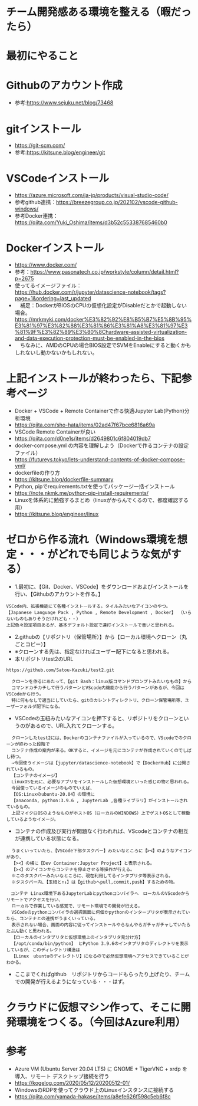 # チーム開発感ある環境を整える（暇だったら）
# 最初にやること
# Githubのアカウント作成 
- 参考:https://www.sejuku.net/blog/73468
# gitインストール
- https://git-scm.com/
- 参考:https://kitsune.blog/engineer/git
# VSCodeインストール 
- https://azure.microsoft.com/ja-jp/products/visual-studio-code/
- 参考github連携：https://breezegroup.co.jp/202102/vscode-github-windows/
- 参考Docker連携：https://qiita.com/Yuki_Oshima/items/d3b52c553387685460b0
# Dockerインストール
- https://www.docker.com/
- 参考：https://www.pasonatech.co.jp/workstyle/column/detail.html?p=2675
- 使ってるイメージファイル：https://hub.docker.com/r/jupyter/datascience-notebook/tags?page=1&ordering=last_updated
- 　補足：DockerがBIOSのCPUの仮想化設定がDisableだとかで起動しない場合。https://mrkmyki.com/docker%E3%82%92%E8%B5%B7%E5%8B%95%E3%81%97%E3%82%88%E3%81%86%E3%81%A8%E3%81%97%E3%81%9F%E3%82%89%E3%80%8Chardware-assisted-virtualization-and-data-execution-protection-must-be-enabled-in-the-bios
- 　ちなみに、AMDのCPUの場合BIOS設定でSVMをEnableにすると動くかもしれないし動かないかもしれない。

# 上記インストールが終わったら、下記参考ページ
- Docker + VSCode + Remote Containerで作る快適Jupyter Lab(Python)分析環境
- https://qiita.com/sho-hata/items/02ad47f67bce6816a69a
- VSCode Remote Containerが良い
- https://qiita.com/d0ne1s/items/d2649801c6f804019db7
- docker-compose.yml の内容を理解しよう（Dockerで作るコンテナの設定ファイル）
- https://futureys.tokyo/lets-understand-contents-of-docker-compose-yml/
- dockerfileの作り方
- https://kitsune.blog/dockerfile-summary
- Python, pipでrequirements.txtを使ってパッケージ一括インストール
- https://note.nkmk.me/python-pip-install-requirements/
- Linuxを体系的に勉強するまとめ（linuxがからんでくるので、都度確認する用）
- https://kitsune.blog/engineer/linux

# ゼロから作る流れ（Windows環境を想定・・・がどれでも同じような気がする）
- 1.最初に、【Git、Docker、VSCode】をダウンロードおよびインストールを行い、【Githubのアカウントを作る。】
```
VSCode内、拡張機能にて各種インストールする。タイルみたいなアイコンのやつ。
【Japanese Language Pack , Python , Remote Development , Docker】 （いらないものもありそうだけれども・・）
上記色々設定項目あるが、基本デフォルト設定で連打インストールで善いと思われる。
```
- 2.githubの【リポジトリ（保管場所）】から【ローカル環境へクローン（丸ごとコピー）】
- ※クローンする先は、指定なければユーザー配下になると思われる。
- 本リポジトリtest2のURL
```
https://github.com/Satou-Kazuki/test2.git
```
```
  クローンを作るにあたって、【git Bash：linux版コマンドプロンプトみたいなもの】から
  コマンドカチカチして行うパターンとVScode内機能から行うパターンがあるが、今回はVSCodeから行う。
  特に何もなしで適当にしていたら、gitのカレントディレクトリ、クローン保管場所等、ユーザーフォルダ配下になる。
```
- VSCodeの玉紐みたいなアイコンを押下すると、リポジトリをクローンというのがあるので、URL入れてクローンする。
```
  クローンしたtest2には、Dockerのコンテナファイルが入っているので、VScodeでのクローンが終わった段階で
  コンテナ作成の案内が来る。OKすると、イメージを元にコンテナが作成されていくのでしばし待つ。
  →今回使うイメージは【jupyter/datascience-notebook】で【DockerHub】に公開されているもの。
  【コンテナのイメージ】
  LinuxOSを元に、必要なアプリをインストールした仮想環境といった感じの物と思われる。
  今回使っているイメージのものでいえば、
  【OS:Linuxのubuntu-20.04】の環境に
  【anaconda, python:3.9.6 , JupyterLab ,各種ライブラリ】がインストールされているもの。
  上記マイクロOSのようなものがホストOS（ローカルのWINDOWS）上でゲストOSとして稼働しているようなイメージ。
```
- コンテナの作成及び実行が問題なく行われれば、VScodeとコンテナの相互が連携している状態になる。
```
  うまくいっていたら、【VSCode下部タスクバー】みたいなところに【><】のようなアイコンがあり、
  【><】の横に【Dev Container:Jupyter Project】と表示される。
  【><】のアイコンからコンテナを停止させる等操作が行える。
  ※このタスクバーみたいなところに、現在利用してるインタプリタ等表示される。
  ※タスクバー内、【玉紐と↑↓】は【githubへpull,commit,push】するための物。
```
```
　コンテナ Linux環境下あるJupyterLabとpythonコンパイラへ　ローカルのVScodeからリモートでアクセスを行い、
  ローカルで作業している感覚で、リモート環境での開発が行える。
  VSCodeのpythonコンパイラの選択画面に何個かpythonのインタープリタが表示されていたら、コンテナとの連携がうまくいっている。
  表示されない場合、画面の内容に従ってインストールやらなんやらガチャガチャしていたらたぶん動くと思われる。
  【ローカルのインタプリタと仮想環境上のインタプリタ見分け方】
  【/opt/conda/bin/python】 とPython 3.9.6のインタプリタのディレクトリを表示しているが、このディレクトリ構造は
  【Linux　ubuntuのディレクトリ】になるので必然仮想環境へアクセスできていることがわかる。
```
- ここまでくればgithub　リポジトリからコードもらったり上げたり、チームでの開発が行えるようになっている・・・はず。

# クラウドに仮想マシン作って、そこに開発環境をつくる。（今回はAzure利用）


# 参考
- Azure VM (Ubuntu Server 20.04 LTS) に GNOME + TigerVNC + xrdp を導入、リモート デスクトップ接続を行う
- https://kogelog.com/2020/05/12/20200512-01/
- WindowsのRDPを使ってクラウド上のLinuxインスタンスに接続する
- https://qiita.com/yamada-hakase/items/a8efe626f598c5eb6f8c
  
  
